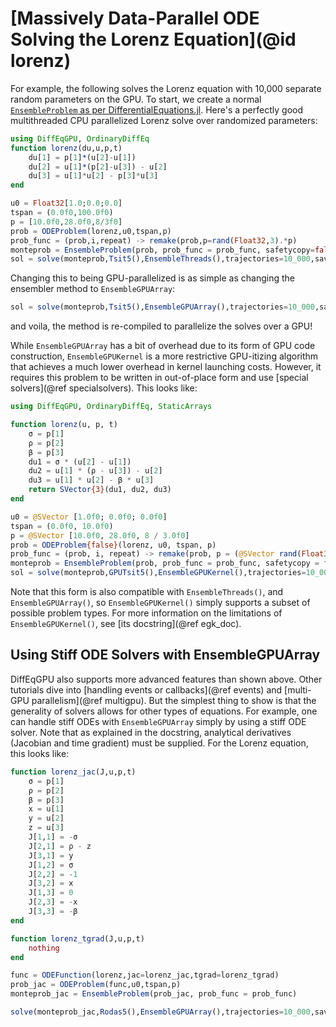 # [Massively Data-Parallel ODE Solving the Lorenz Equation](@id lorenz)

For example, the following solves the Lorenz equation with 10,000 separate random parameters on the GPU. To start, we create a normal
[`EnsembleProblem` as per DifferentialEquations.jl](https://docs.sciml.ai/DiffEqDocs/stable/features/ensemble/). Here's a perfectly good multithreaded CPU parallelized Lorenz solve
over randomized parameters:

```julia
using DiffEqGPU, OrdinaryDiffEq
function lorenz(du,u,p,t)
    du[1] = p[1]*(u[2]-u[1])
    du[2] = u[1]*(p[2]-u[3]) - u[2]
    du[3] = u[1]*u[2] - p[3]*u[3]
end

u0 = Float32[1.0;0.0;0.0]
tspan = (0.0f0,100.0f0)
p = [10.0f0,28.0f0,8/3f0]
prob = ODEProblem(lorenz,u0,tspan,p)
prob_func = (prob,i,repeat) -> remake(prob,p=rand(Float32,3).*p)
monteprob = EnsembleProblem(prob, prob_func = prob_func, safetycopy=false)
sol = solve(monteprob,Tsit5(),EnsembleThreads(),trajectories=10_000,saveat=1.0f0);
```

Changing this to being GPU-parallelized is as simple as changing the ensembler method to
`EnsembleGPUArray`:

```julia
sol = solve(monteprob,Tsit5(),EnsembleGPUArray(),trajectories=10_000,saveat=1.0f0);
```

and voila, the method is re-compiled to parallelize the solves over a GPU!

While `EnsembleGPUArray` has a bit of overhead due to its form of GPU code construction,
`EnsembleGPUKernel` is a more restrictive GPU-itizing algorithm that achieves a much lower
overhead in kernel launching costs. However, it requires this problem to be written in
out-of-place form and use [special solvers](@ref specialsolvers). This looks like:

```julia
using DiffEqGPU, OrdinaryDiffEq, StaticArrays

function lorenz(u, p, t)
    σ = p[1]
    ρ = p[2]
    β = p[3]
    du1 = σ * (u[2] - u[1])
    du2 = u[1] * (ρ - u[3]) - u[2]
    du3 = u[1] * u[2] - β * u[3]
    return SVector{3}(du1, du2, du3)
end

u0 = @SVector [1.0f0; 0.0f0; 0.0f0]
tspan = (0.0f0, 10.0f0)
p = @SVector [10.0f0, 28.0f0, 8 / 3.0f0]
prob = ODEProblem{false}(lorenz, u0, tspan, p)
prob_func = (prob, i, repeat) -> remake(prob, p = (@SVector rand(Float32, 3)).*p)
monteprob = EnsembleProblem(prob, prob_func = prob_func, safetycopy = false)
sol = solve(monteprob,GPUTsit5(),EnsembleGPUKernel(),trajectories=10_000,saveat=1.0f0)
```

Note that this form is also compatible with `EnsembleThreads()`, and `EnsembleGPUArray()`,
so `EnsembleGPUKernel()` simply supports a subset of possible problem types. For more
information on the limitations of `EnsembleGPUKernel()`, see [its docstring](@ref egk_doc).

## Using Stiff ODE Solvers with EnsembleGPUArray

DiffEqGPU also supports more advanced features than shown above. Other tutorials dive into
[handling events or callbacks](@ref events) and [multi-GPU parallelism](@ref multigpu).
But the simplest thing to show is that the generality of solvers allows for other types of
equations. For example, one can handle stiff ODEs with `EnsembleGPUArray` simply by using a
stiff ODE solver. Note that as explained in the docstring, analytical derivatives
(Jacobian and time gradient) must be supplied. For the Lorenz equation, this looks like:

```julia
function lorenz_jac(J,u,p,t)
    σ = p[1]
    ρ = p[2]
    β = p[3]
    x = u[1]
    y = u[2]
    z = u[3]
    J[1,1] = -σ
    J[2,1] = ρ - z
    J[3,1] = y
    J[1,2] = σ
    J[2,2] = -1
    J[3,2] = x
    J[1,3] = 0
    J[2,3] = -x
    J[3,3] = -β
end

function lorenz_tgrad(J,u,p,t)
    nothing
end

func = ODEFunction(lorenz,jac=lorenz_jac,tgrad=lorenz_tgrad)
prob_jac = ODEProblem(func,u0,tspan,p)
monteprob_jac = EnsembleProblem(prob_jac, prob_func = prob_func)

solve(monteprob_jac,Rodas5(),EnsembleGPUArray(),trajectories=10_000,saveat=1.0f0)
```
